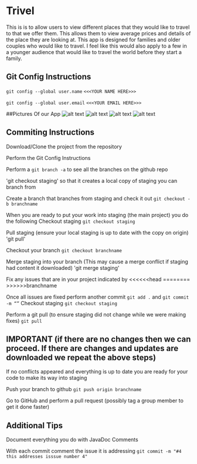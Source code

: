 # Trivel
This is is to allow users to view different places that they would like to travel to that we offer them. This allows them to view average prices
and details of the place they are looking at. This app is designed for families and older couples who would like to travel. I feel like this would also apply
to a few in a younger audience that would like to travel the world before they start a family.
## Git Config Instructions
`git config --global user.name` `<<<YOUR NAME HERE>>>`

`git config --global user.email` `<<<YOUR EMAIL HERE>>>`

##Pictures Of our App
![alt text](Mainpic1.png "Designed GUI")
![alt text](Mainpic2.png "Designed GUI")
![alt text](Mainpic3.png "Designed GUI")
![alt text](Mainpic4.png "Designed GUI")


## Commiting Instructions

Download/Clone the project from the repository

Perform the Git Config Instructions

Perform a `git branch -a` to see all the branches on the github repo

'git checkout staging' so that it creates a local copy of staging you can branch from

Create a branch that branches from staging and check it out `git checkout -b branchname`

When you are ready to put your work into staging (the main project) you do the following
Checkout staging `git checkout staging`

Pull staging (ensure your local staging is up to date with the copy on origin) 'git pull'

Checkout your branch `git checkout branchname`

Merge staging into your branch (This may cause a merge conflict if staging had content it downloaded) 'git merge staging'

Fix any issues that are in your project indicated by <<<<<<head ======== >>>>>>branchname

Once all issues are fixed perform another commit `git add .` and `git commit -m “”`
Checkout staging `git checkout staging`

Perform a git pull (to ensure staging did not change while we were making fixes) `git pull`

##  IMPORTANT (if there are no changes then we can proceed. If there are changes and updates are downloaded we repeat the above steps)

If no conflicts appeared and everything is up to date you are ready for your code to make its way into staging

Push your branch to github  `git push origin branchname`

Go to GitHub and perform a pull request (possibly tag a group member to get it done faster)

## Additional Tips
Document everything you do with JavaDoc Comments

With each commit comment the issue it is addressing `git commit -m "#4 this addresses isssue number 4"`
